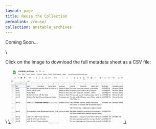 ```yaml
---
layout: page
title: Reuse the Collection
permalink: /reuse/
collection: unstable_archives
---
```

<p>Coming Soon...</p>

\ <p>Click on the image to download the full metadata sheet as a CSV file:<p>
\ <a href="/_data/unstable_archives.csv" download="unstable_archives.csv">
\	<img src="/img/metadata_csv.png" alt="metadata csv screenshot" width="351" height="169">
\ </a>

